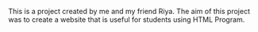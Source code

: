 This is a project created by me and my friend Riya.
The aim of this project was to create a website that is useful for students using HTML Program.
